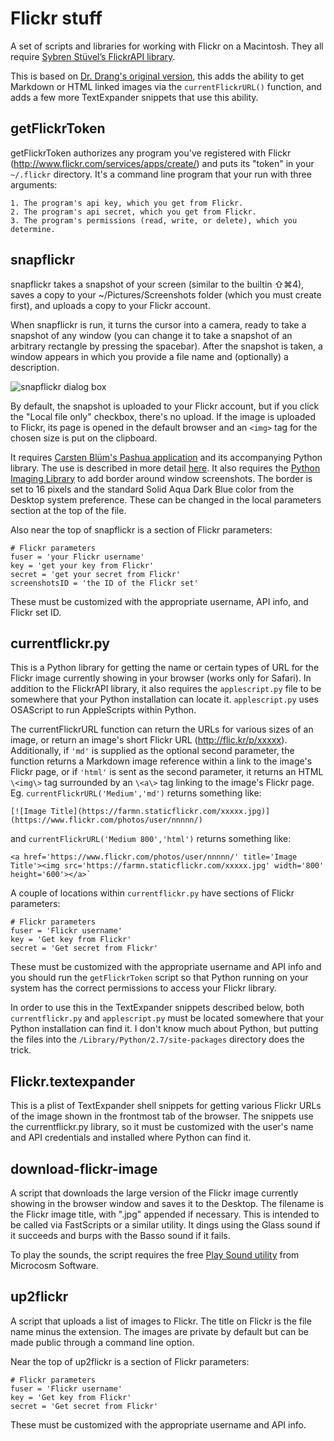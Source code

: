 # Flickr stuff #

A set of scripts and libraries for working with Flickr on a Macintosh. They all require [Sybren Stüvel’s FlickrAPI library][2].

This is based on [Dr. Drang's original version](https://github.com/drdrang/flickr-stuff), this adds the ability to get Markdown or HTML linked images via the `currentFlickrURL()` function, and adds a few more TextExpander snippets that use this ability.

## getFlickrToken ##



getFlickrToken authorizes any program you've registered with Flickr (http://www.flickr.com/services/apps/create/) and puts its "token" in your `~/.flickr` directory. It's a command line program that your run with three arguments:

    1. The program's api key, which you get from Flickr.
    2. The program's api secret, which you get from Flickr.
    3. The program's permissions (read, write, or delete), which you determine.


## snapflickr ##

snapflickr takes a snapshot of your screen (similar to the builtin ⇧⌘4), saves a copy to your ~/Pictures/Screenshots folder (which you must create first), and uploads a copy to your Flickr account.

When snapflickr is run, it turns the cursor into a camera, ready to take a snapshot of any window (you can change it to take a snapshot of an arbitrary rectangle by pressing the spacebar). After the snapshot is taken, a window appears in which you provide a file name and (optionally) a description.

![snapflickr dialog box](https://farm3.staticflickr.com/2936/14551651529_ed08dd5631_o.png)

By default, the snapshot is uploaded to your Flickr account, but if you click the "Local file only" checkbox, there's no upload. If the image is uploaded to Flickr, its page is opened in the default browser and an `<img>` tag for the chosen size is put on the clipboard.

It requires [Carsten Blüm's Pashua application][1] and its accompanying Python library. The use is described in more detail [here][3]. It also requires the [Python Imaging Library][5] to add border around window screenshots. The border is set to 16 pixels and the standard Solid Aqua Dark Blue color from the Desktop system preference. These can be changed in the local parameters section at the top of the file.

Also near the top of snapflickr is a section of Flickr parameters:

    # Flickr parameters
    fuser = 'your Flickr username'
    key = 'get your key from Flickr'
    secret = 'get your secret from Flickr'
    screenshotsID = 'the ID of the Flickr set'

These must be customized with the appropriate username, API info, and Flickr set ID.

## currentflickr.py ##

This is a Python library for getting the name or certain types of URL for the Flickr image currently showing in your browser (works only for Safari). In addition to the FlickrAPI library, it also requires the `applescript.py` file to be somewhere that your Python installation can locate it. `applescript.py` uses OSAScript to run AppleScripts within Python.

The currentFlickrURL function can return the URLs for various sizes of an image, or return an image's short Flickr URL (http://flic.kr/p/xxxxx). Additionally, if `'md'` is supplied as the optional second parameter, the function returns a Markdown image reference within a link to the image's Flickr page, or if `'html'` is sent as the second parameter, it returns an HTML `\<img\>` tag surrounded by an `\<a\>` tag linking to the image's Flickr page.
Eg. `currentFlickrURL('Medium','md')` returns something like:

	[![Image Title](https://farmn.staticflickr.com/xxxxx.jpg)](https://www.flickr.com/photos/user/nnnnn/)

and  `currentFlickrURL('Medium 800','html')` returns something like: 

	<a href='https://www.flickr.com/photos/user/nnnnn/' title='Image Title'><img src='https://farmn.staticflickr.com/xxxxx.jpg' width='800' height='600'></a>`

A couple of locations within `currentflickr.py` have sections of Flickr parameters:

    # Flickr parameters
    fuser = 'Flickr username'
    key = 'Get key from Flickr'
    secret = 'Get secret from Flickr'

These must be customized with the appropriate username and API info and you should run the `getFlickrToken` script so that Python running on your system has the correct permissions to access your Flickr library.

In order to use this in the TextExpander snippets described below, both `currentflickr.py` and `applescript.py` must be located somewhere that your Python installation can find it. I don't know much about Python, but putting the files into the `/Library/Python/2.7/site-packages` directory does the trick.

## Flickr.textexpander ##

This is a plist of TextExpander shell snippets for getting various Flickr URLs of the image shown in the frontmost tab of the browser. The snippets use the currentflickr.py library, so it must be customized with the user's name and API credentials and installed where Python can find it. 

## download-flickr-image ##

A script that downloads the large version of the Flickr image currently showing in the browser window and saves it to the Desktop. The filename is the Flickr image title, with ".jpg" appended if necessary. This is intended to be called via FastScripts or a similar utility. It dings using the Glass sound if it succeeds and burps with the Basso sound if it fails.

To play the sounds, the script requires the free [Play Sound utility][4] from Microcosm Software.

## up2flickr ##

A script that uploads a list of images to Flickr. The title on Flickr is the file name minus the extension. The images are private by default but can be made public through a command line option.

Near the top of up2flickr is a section of Flickr parameters:

    # Flickr parameters
    fuser = 'Flickr username'
    key = 'Get key from Flickr'
    secret = 'Get secret from Flickr'

These must be customized with the appropriate username and API info.



[1]: http://www.bluem.net/en/mac/pashua/
[2]: http://stuvel.eu/flickrapi
[3]: http://www.leancrew.com/all-this/2012/02/snapflickr-update/
[4]: http://microcosmsoftware.com/playsound/
[5]: http://www.pythonware.com/products/pil/
